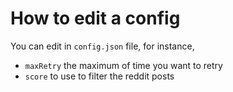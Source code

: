 # How to edit a config
You can edit in `config.json` file, for instance,

* `maxRetry`  the maximum of time you want to retry
* `score` to use to filter the reddit posts